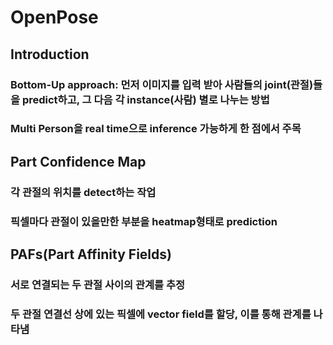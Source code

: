 # OpenPose

## Introduction
### Bottom-Up approach: 먼저 이미지를 입력 받아 사람들의 joint(관절)들을 predict하고, 그 다음 각 instance(사람) 별로 나누는 방법
### Multi Person을 real time으로 inference 가능하게 한 점에서 주목

## Part Confidence Map
### 각 관절의 위치를 detect하는 작업
### 픽셀마다 관절이 있을만한 부분을 heatmap형태로 prediction

## PAFs(Part Affinity Fields)
### 서로 연결되는 두 관절 사이의 관계를 추정
### 두 관절 연결선 상에 있는 픽셀에 vector field를 할당, 이를 통해 관계를 나타냄